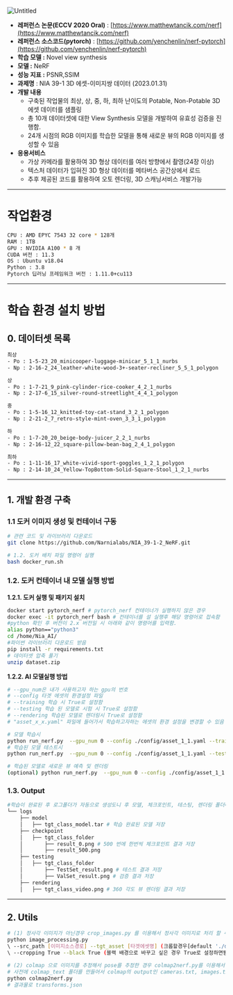 ![Untitled](https://s3-us-west-2.amazonaws.com/secure.notion-static.com/365d3f84-1f60-44da-8da2-b787abfffbf0/Untitled.png)

- **레퍼런스 논문(ECCV 2020 Oral)** : [https://www.matthewtancik.com/nerf](https://www.matthewtancik.com/nerf)
- **레퍼런스 소스코드(pytorch)** : [https://github.com/yenchenlin/nerf-pytorch](https://github.com/yenchenlin/nerf-pytorch)
- **학습 모델 :** Novel view synthesis
- **모델 :** NeRF
- **성능 지표 :** PSNR,SSIM
- **과제명** : NIA 39-1 3D 에셋-이미지쌍 데이터 (2023.01.31)
- **개발 내용**
    - 구축된 작업물의 최상, 상, 중, 하, 최하 난이도의 Potable, Non-Potable 3D 에셋 데이터를 샘플링
    - 총 10개 데이터셋에 대한 View Synthesis 모델을 개발하여 유효성 검증을 진행함.
    - 24개 시점의 RGB 이미지를 학습한 모델을 통해 새로운 뷰의 RGB 이미지를 생성할 수 있음
- **응용서비스**
    - 가상 카메라를 활용하여 3D 형상 데이터를 여러 방향에서 촬영(24장 이상)
    - 텍스처 데이터가 입혀진 3D 형상 데이터를 메타버스 공간상에서 로드
    - 추후 제공된 코드를 활용하여 오토 렌더링, 3D 스캐닝서비스 개발가능

---

# 작업환경

```bash
CPU : AMD EPYC 7543 32 core * 128개
RAM : 1TB
GPU : NVIDIA A100 * 8 개
CUDA 버전 : 11.3
OS : Ubuntu v18.04
Python : 3.8
Pytorch 딥러닝 프레임워크 버전 : 1.11.0+cu113
```

---

# 학습 환경 설치 방법

## 0. 데이터셋 목록

```bash
최상
- Po : 1-5-23_20_minicooper-luggage-minicar_5_1_1_nurbs
- Np : 2-16-2_24_leather-white-wood-3+-seater-recliner_5_5_1_polygon

상
- Po : 1-7-21_9_pink-cylinder-rice-cooker_4_2_1_nurbs
- Np : 2-17-6_15_silver-round-streetlight_4_4_1_polygon

중
- Po : 1-5-16_12_knitted-toy-cat-stand_3_2_1_polygon
- Np : 2-21-2_7_retro-style-mint-oven_3_3_1_polygon

하
- Po : 1-7-20_20_beige-body-juicer_2_2_1_nurbs
- Np : 2-16-12_22_square-pillow-bean-bag_2_4_1_polygon

최하
- Po : 1-11-16_17_white-vivid-sport-goggles_1_2_1_polygon
- Np : 2-14-10_24_Yellow-TopBottom-Solid-Square-Stool_1_2_1_nurbs
```

---

## 1. 개발 환경 구축

### 1.1 도커 이미지 생성 및  컨테이너 구동

```bash
# 관련 코드 및 라이브러리 다운로드
git clone https://github.com/Narnialabs/NIA_39-1-2_NeRF.git

# 1.2. 도커 배치 파일 명령어 실행
bash docker_run.sh
```

### 1.2. 도커 컨테이너 내 모델 실행 방법

**1.2.1. 도커 실행 및 패키지 설치** 

```bash
docker start pytorch_nerf # pytorch_nerf 컨테이너가 실행하지 않은 경우
docker exec -it pytorch_nerf bash # 컨테이너를 설 실행후 해당 명령어로 접속함
#python 확인 후 버전이 2.x 버전일 시 아래와 같이 명령어를 입력함.
alias python=="python3"
cd /home/Nia_AI/
#파이썬 라이브러리 다운로드 받음
pip install -r requirements.txt
# 데이터셋 압축 풀기 
unzip dataset.zip
```

**1.2.2. AI 모델실행 방법** 

```bash
# --gpu_num은 내가 사용하고자 하는 gpu의 번호
# --config 타겟 에셋의 환경설정 파일
# --training 학습 시 True로 설정함
# --testing 학습 된 모델로 시험 시 True로 설정함
# --rendering 학습된 모델로 렌더링시 True로 설정함
# "asset_x_x.yaml" 파일에 들어가서 학습하고자하는 에셋의 환경 설정을 변경할 수 있음

# 모델 학습시
python run_nerf.py  --gpu_num 0 --config ./config/asset_1_1.yaml --training True 
# 학습된 모델 테스트시
python run_nerf.py  --gpu_num 0 --config ./config/asset_1_1.yaml --testing True

# 학습된 모델로 새로운 뷰 예측 및 렌더링
(optional) python run_nerf.py  --gpu_num 0 --config ./config/asset_1_1.yaml --rendering True
```

### 1.3. Output

```bash
#학습이 완료된 후 로그폴더가 자동으로 생성도니 후 모델, 체크포인트, 테스팅, 렌더링 폴더에 결과물이 저장된것을 확인할 수 있습니다.  
└── logs
    ├── model
    │   ├── tgt_class_model.tar # 학습 완료된 모델 저장
    ├── checkpoint
    │   ├── tgt_class_folder
    │       ├── result_0.png # 500 번에 한번씩 체크포인트 결과 저장
    │       ├── result_500.png
    ├── testing
    │   ├── tgt_class_folder
    │       ├── TestSet_result.png # 테스트 결과 저장
    │       ├── ValSet_result.png # 검증 결과 저장
    ├── rendering
    │   ├── tgt_class_video.png # 360 각도 뷰 렌더링 결과 저장
```

---

## 2. Utils

```bash
# (1) 정사각 이미지가 아닌경우 crop_images.py 를 이용해서 정사각 이미지로 처리 할 수 있음.
python image_processing.py 
\ --src_path [이미지소스경로] --tgt_asset [타겟에셋명] (크롭할경우[default './dataset/data_square/'폴더에 저장됨]) 
\ --cropping True --black True (블랙 배경으로 바꾸고 싶은 경우 True로 설정하면됨 안설정하면 하얀색 배경임.)

# (2) colmap 으로 이미지를 추정해서 pose를 추정한 경우 colmap2nerf.py를 이용해서 nerf가 읽어들일수있는 데이터로 처리해줌.
# 사전에 colmap_text 폴더를 만들어서 colmap의 output인 cameras.txt, images.txt를 넣고, images 폴더를 만들어서 이미지를 넣어줌
python colmap2nerf.py 
# 결과물로 transforms.json
```